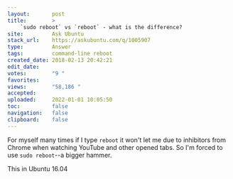 ```yaml
---
layout:       post
title:        >
    `sudo reboot` vs `reboot` - what is the difference?
site:         Ask Ubuntu
stack_url:    https://askubuntu.com/q/1005907
type:         Answer
tags:         command-line reboot
created_date: 2018-02-13 20:42:21
edit_date:    
votes:        "9 "
favorites:    
views:        "58,186 "
accepted:     
uploaded:     2022-01-01 10:05:50
toc:          false
navigation:   false
clipboard:    false
---
```


For myself many times if I type `reboot` it won't let me due to inhibitors from Chrome when watching YouTube and other opened tabs. So I'm forced to use `sudo reboot`--a bigger hammer.

This in Ubuntu 16.04
